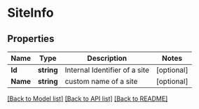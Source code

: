 # SiteInfo

## Properties
Name | Type | Description | Notes
------------ | ------------- | ------------- | -------------
**Id** | **string** | Internal Identifier of a site | [optional] 
**Name** | **string** | custom name of a site | [optional] 

[[Back to Model list]](../README.md#documentation-for-models) [[Back to API list]](../README.md#documentation-for-api-endpoints) [[Back to README]](../README.md)


